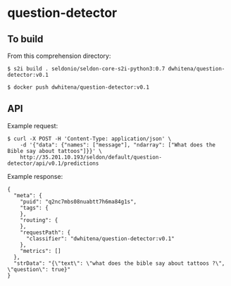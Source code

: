 # question-detector

## To build

From this comprehension directory:

```
$ s2i build . seldonio/seldon-core-s2i-python3:0.7 dwhitena/question-detector:v0.1

$ docker push dwhitena/question-detector:v0.1
```

## API

Example request:

```
$ curl -X POST -H 'Content-Type: application/json' \
    -d '{"data": {"names": ["message"], "ndarray": ["What does the Bible say about tattoos"]}}' \
    http://35.201.10.193/seldon/default/question-detector/api/v0.1/predictions
```

Example response:

```
{
  "meta": {
    "puid": "q2nc7mbs08nuabtt7h6ma84g1s",
    "tags": {
    },
    "routing": {
    },
    "requestPath": {
      "classifier": "dwhitena/question-detector:v0.1"
    },
    "metrics": []
  },
  "strData": "{\"text\": \"what does the bible say about tattoos ?\", \"question\": true}"
}
```

